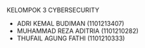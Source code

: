 KELOMPOK 3 CYBERSECURITY
- ADRI KEMAL BUDIMAN (1101213407)
- MUHAMMAD REZA ADITRIA (1101210282)
- THUFAIL AGUNG FATHI (1101210333)
